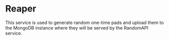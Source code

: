 # Reaper
This service is used to generate random one-time pads and upload them to the 
MongoDB instance where they will be served by the RandomAPI service. 
